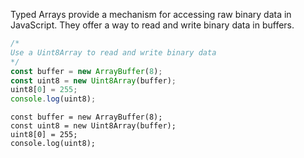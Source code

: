 Typed Arrays provide a mechanism for accessing raw binary data in JavaScript. They offer a way to read and write binary data in buffers.

```js
/*
Use a Uint8Array to read and write binary data
*/
const buffer = new ArrayBuffer(8);
const uint8 = new Uint8Array(buffer);
uint8[0] = 255;
console.log(uint8);
```

```solution
const buffer = new ArrayBuffer(8);
const uint8 = new Uint8Array(buffer);
uint8[0] = 255;
console.log(uint8);
```